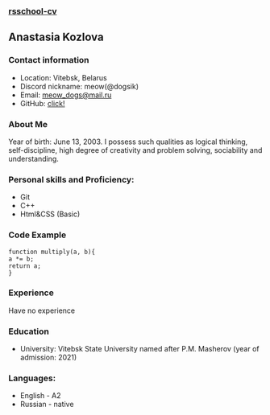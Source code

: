 ### [rsschool-cv]()
## Anastasia Kozlova
### Contact information
+ Location: Vitebsk, Belarus
+ Discord nickname: meow(@dogsik)
+ Email: meow_dogs@mail.ru
+ GitHub: [click!](https://github.com/dogsik)
### About Me
Year of birth: June 13, 2003. I possess such qualities as logical thinking, self-discipline, high degree of creativity and problem solving, sociability and understanding.
### Personal skills and Proficiency:
+ Git
+ C++
+ Html&CSS (Basic)
### Code Example

```
function multiply(a, b){
a *= b;
return a;
}
```

### Experience
Have no experience
### Education
+ University: Vitebsk State University named after P.M. Masherov (year of admission: 2021)
### Languages:
+ English - A2
+ Russian - native

